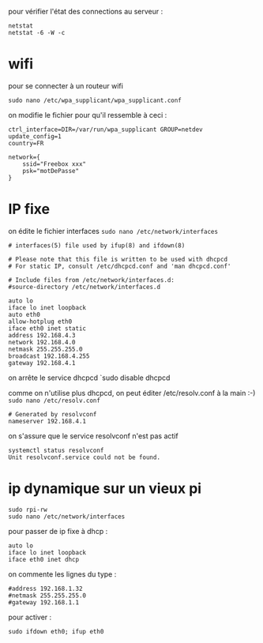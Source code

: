 pour vérifier l'état des connections au serveur :
```
netstat
netstat -6 -W -c
```

# wifi

pour se connecter à un routeur wifi
```
sudo nano /etc/wpa_supplicant/wpa_supplicant.conf
```
on modifie le fichier pour qu'il ressemble à ceci :
```
ctrl_interface=DIR=/var/run/wpa_supplicant GROUP=netdev
update_config=1
country=FR

network={
    ssid="Freebox xxx"
    psk="motDePasse"
}
```

# IP fixe

on édite le fichier interfaces `sudo nano /etc/network/interfaces`

```
# interfaces(5) file used by ifup(8) and ifdown(8)

# Please note that this file is written to be used with dhcpcd
# For static IP, consult /etc/dhcpcd.conf and 'man dhcpcd.conf'

# Include files from /etc/network/interfaces.d:
#source-directory /etc/network/interfaces.d

auto lo
iface lo inet loopback
auto eth0
allow-hotplug eth0
iface eth0 inet static
address 192.168.4.3
network 192.168.4.0
netmask 255.255.255.0
broadcast 192.168.4.255
gateway 192.168.4.1
```
on arrête le service dhcpcd `sudo disable dhcpcd

comme on n'utilise plus dhcpcd, on peut éditer /etc/resolv.conf à la main :-) `sudo nano /etc/resolv.conf`

```
# Generated by resolvconf
nameserver 192.168.4.1
```
on s'assure que le service resolvconf n'est pas actif 

```
systemctl status resolvconf
Unit resolvconf.service could not be found.
```

# ip dynamique sur un vieux pi

```
sudo rpi-rw
sudo nano /etc/network/interfaces
```
pour passer de ip fixe à dhcp :
```
auto lo
iface lo inet loopback
iface eth0 inet dhcp
```
on commente les lignes du type :
```
#address 192.168.1.32
#netmask 255.255.255.0
#gateway 192.168.1.1
```
pour activer :
```
sudo ifdown eth0; ifup eth0
```
